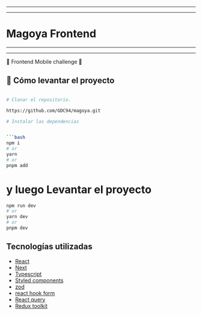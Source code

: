 ---------------------------------------------------------------------------------
---------------------------------------------------------------------------------
# Magoya Frontend
---------------------------------------------------------------------------------
---------------------------------------------------------------------------------
🍋 Frontend Mobile challenge 🍋

## 🕺 Cómo levantar el proyecto

```bash

# Clonar el repositorio.

https://github.com/GDC94/magoya.git

# Instalar las dependencias


```bash
npm i
# or
yarn
# or
pnpm add

```

# y luego Levantar el proyecto


```bash
npm run dev
# or
yarn dev
# or
pnpm dev

```

## Tecnologías utilizadas

- [React]()
- [Next]()
- [Typescript](https://www.typescriptlang.org)
- [Styled components](https://www.typescriptlang.org)
- [zod]()
- [react hook form](https://www.typescriptlang.org)
- [React query](https://www.typescriptlang.org)
- [Redux toolkit](https://www.typescriptlang.org)

